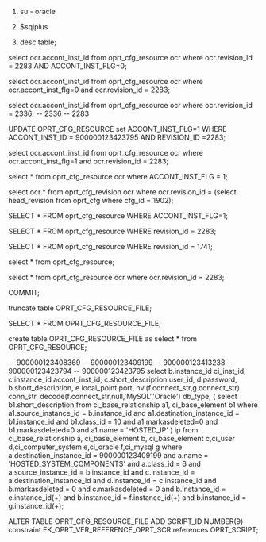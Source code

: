 1. su - oracle

2. $sqlplus

3. desc table;


select ocr.accont_inst_id from oprt_cfg_resource ocr where ocr.revision_id = 2283 AND ACCONT_INST_FLG=0;

select ocr.accont_inst_id from oprt_cfg_resource ocr where ocr.accont_inst_flg=0 and ocr.revision_id = 2283;

select ocr.accont_inst_id from oprt_cfg_resource ocr where ocr.revision_id = 2336;
-- 2336
-- 2283

UPDATE OPRT_CFG_RESOURCE set ACCONT_INST_FLG=1 WHERE ACCONT_INST_ID = 900000123423795 AND REVISION_ID =2283;

select ocr.accont_inst_id from oprt_cfg_resource ocr where ocr.accont_inst_flg=1 and ocr.revision_id = 2283;

select * from oprt_cfg_resource ocr where ACCONT_INST_FLG = 1;

select ocr.* from oprt_cfg_revision ocr where ocr.revision_id = (select head_revision from oprt_cfg where cfg_id = 1902);

SELECT * FROM oprt_cfg_resource WHERE ACCONT_INST_FLG=1;

SELECT * FROM oprt_cfg_resource WHERE revision_id = 2283;

SELECT * FROM oprt_cfg_resource WHERE revision_id = 1741;

select * from oprt_cfg_resource;

select * from oprt_cfg_resource ocr where ocr.revision_id = 2283;

COMMIT;

truncate table OPRT_CFG_RESOURCE_FILE;

SELECT * FROM OPRT_CFG_RESOURCE_FILE;

create table OPRT_CFG_RESOURCE_FILE as select * from OPRT_CFG_RESOURCE;


-- 900000123408369
-- 900000123409199
-- 900000123413238
-- 900000123423794
-- 900000123423795
select b.instance_id       ci_inst_id,
       c.instance_id       accont_inst_id,
       c.short_description user_id,
  d.password,
  b.short_description,
       e.local_point port,
       nvl(f.connect_str,g.connect_str)          conn_str,
       decode(f.connect_str,null,'MySQL','Oracle') db_type,
       (
         select b1.short_description
         from ci_base_relationship a1, ci_base_element b1
         where a1.source_instance_id = b.instance_id
               and a1.destination_instance_id = b1.instance_id
               and b1.class_id = 10
               and a1.markasdeleted=0
               and b1.markasdeleted=0
               and a1.name = 'HOSTED_IP'
       ) ip
from ci_base_relationship a, ci_base_element b, ci_base_element c,ci_user d,ci_computer_system e,ci_oracle f,ci_mysql g
where a.destination_instance_id = 900000123409199
      and a.name = 'HOSTED_SYSTEM_COMPONENTS'
      and a.class_id = 6
      and a.source_instance_id = b.instance_id
      and c.instance_id = a.destination_instance_id
      and d.instance_id = c.instance_id
      and b.markasdeleted = 0
      and c.markasdeleted = 0
      and b.instance_id = e.instance_id(+)
      and b.instance_id = f.instance_id(+)
      and b.instance_id = g.instance_id(+);


ALTER TABLE OPRT_CFG_RESOURCE_FILE ADD SCRIPT_ID NUMBER(9)
  constraint FK_OPRT_VER_REFERENCE_OPRT_SCR
  references OPRT_SCRIPT;

